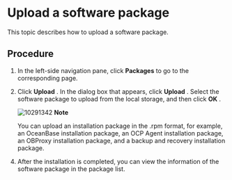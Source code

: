 Upload a software package 
==============================================

This topic describes how to upload a software package. 

Procedure 
------------------------------

1. In the left-side navigation pane, click **Packages** to go to the corresponding page.

   

2. Click **Upload** . In the dialog box that appears, click **Upload** . Select the software package to upload from the local storage, and then click **OK** .

   ![10291342](https://help-static-aliyun-doc.aliyuncs.com/assets/img/en-US/6765148361/p345718.png)
   **Note**

   

   You can upload an installation package in the .rpm format, for example, an OceanBase installation package, an OCP Agent installation package, an OBProxy installation package, and a backup and recovery installation package.
   




<!-- -->

4. After the installation is completed, you can view the information of the software package in the package list.

   



